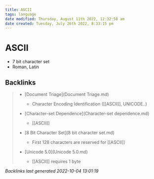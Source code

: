 ```yaml
---
title: ASCII
tags: language
date modified: Thursday, August 11th 2022, 12:32:58 am
date created: Tuesday, July 26th 2022, 8:33:15 pm
---
```


# ASCII
- 7 bit character set
- Roman, Latin

## Backlinks

> - [Document Triage](Document Triage.md)
>   - Character Encoding Identification ([[ASCII]], UNICODE..)
>    
> - [Character-set Dependence](Character-set dependence.md)
>   - [[ASCII]]
>    
> - [8 Bit Character Set](8 bit character set.md)
>   - First 128 characters are reserved for [[ASCII]]
>    
> - [Unicode 5.0](Unicode 5.0.md)
>   - [[ASCII]] requires 1 byte

_Backlinks last generated 2022-10-04 13:01:19_
